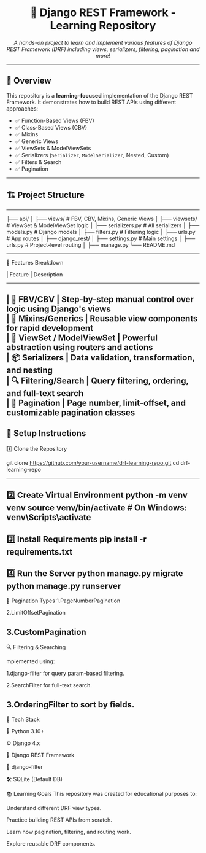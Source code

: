 <h1 align="center">🧠 Django REST Framework - Learning Repository</h1>

<p align="center">
  <em>A hands-on project to learn and implement various features of Django REST Framework (DRF) including views, serializers, filtering, pagination and more!</em>
</p>

---

## 🚀 Overview

This repository is a **learning-focused** implementation of the Django REST Framework. It demonstrates how to build REST APIs using different approaches:

- ✅ Function-Based Views (FBV)
- ✅ Class-Based Views (CBV)
- ✅ Mixins
- ✅ Generic Views
- ✅ ViewSets & ModelViewSets
- ✅ Serializers (`Serializer`, `ModelSerializer`, Nested, Custom)
- ✅ Filters & Search
- ✅ Pagination

---

## 🏗️ Project Structure
----
├── api/
│   ├── views/               # FBV, CBV, Mixins, Generic Views
│   ├── viewsets/            # ViewSet & ModelViewSet logic
│   ├── serializers.py       # All serializers
│   ├── models.py            # Django models
│   ├── filters.py           # Filtering logic
│   ├── urls.py              # App routes
│
├── django_rest/
│   ├── settings.py          # Main settings
│   ├── urls.py              # Project-level routing
│
├── manage.py
└── README.md

---
🧪 Features Breakdown
   
   
   
| Feature                         |  Description
                                              
---------------------------------------------------
| 🔧 **FBV/CBV**                 |  Step-by-step manual control over logic using Django's views    
| 🧩 **Mixins/Generics**         | Reusable view components for rapid development                 
| 🚀 **ViewSet / ModelViewSet**  | Powerful abstraction using routers and actions                 
| 📦 **Serializers**             | Data validation, transformation, and nesting                   
| 🔍 **Filtering/Search**        | Query filtering, ordering, and full-text search                
| 📄 **Pagination**              | Page number, limit-offset, and customizable pagination classes   
-----------------------------------------------------------------

🔧 Setup Instructions
---
1️⃣ Clone the Repository

git clone https://github.com/your-username/drf-learning-repo.git
cd drf-learning-repo

---

2️⃣ Create Virtual Environment
python -m venv venv
source venv/bin/activate  # On Windows: venv\Scripts\activate
---
3️⃣ Install Requirements
pip install -r requirements.txt
---
4️⃣ Run the Server
python manage.py migrate
python manage.py runserver
---

📌 Pagination Types
1.PageNumberPagination

2.LimitOffsetPagination

3.CustomPagination
----

🔍 Filtering & Searching

mplemented using:

1.django-filter for query param-based filtering.

2.SearchFilter for full-text search.

3.OrderingFilter to sort by fields.
----
🧰 Tech Stack

🐍 Python 3.10+

⚙️ Django 4.x

🧱 Django REST Framework

🔎 django-filter

🛠 SQLite (Default DB)

📚 Learning Goals
This repository was created for educational purposes to:

Understand different DRF view types.

Practice building REST APIs from scratch.

Learn how pagination, filtering, and routing work.

Explore reusable DRF components.
